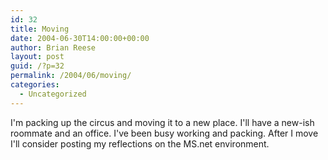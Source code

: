 ```yaml
---
id: 32
title: Moving
date: 2004-06-30T14:00:00+00:00
author: Brian Reese
layout: post
guid: /?p=32
permalink: /2004/06/moving/
categories:
  - Uncategorized
---
```

I&apos;m packing up the circus and moving it to a new place. I&apos;ll have a new-ish roommate and an office. I&apos;ve been busy working and packing. After I move I&apos;ll consider posting my reflections on the MS.net environment.